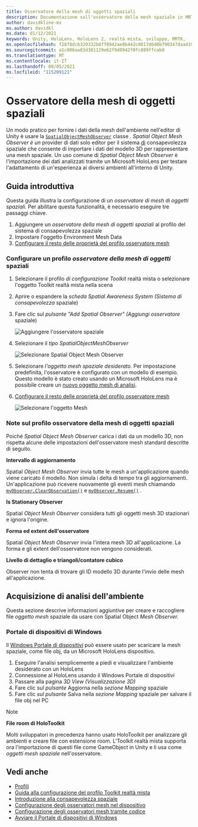 ```yaml
---
title: Osservatore della mesh di oggetti spaziali
description: Documentazione sull'osservatore della mesh spaziale in MRTK
author: davidkline-ms
ms.author: davidkl
ms.date: 01/12/2021
keywords: Unity, HoloLens, HoloLens 2, realtà mista, sviluppo, MRTK,
ms.openlocfilehash: f28f8dcb320332b8ff8942ae0b442c0817d6d0b790347daa419cfc24dc0d60fc
ms.sourcegitcommit: a1c086aa83d381129e62f9d8942f0fc889ffcab0
ms.translationtype: MT
ms.contentlocale: it-IT
ms.lasthandoff: 08/05/2021
ms.locfileid: "115209121"
---
```

# <a name="spatial-object-mesh-observer"></a>Osservatore della mesh di oggetti spaziali

Un modo pratico per fornire i dati della mesh dell'ambiente nell'editor di Unity è usare la [`SpatialObjectMeshObserver`](xref:Microsoft.MixedReality.Toolkit.SpatialObjectMeshObserver.SpatialObjectMeshObserver) classe . *Spatial Object Mesh Observer è un* provider di dati solo editor per il sistema [di](spatial-awareness-getting-started.md) consapevolezza spaziale che consente di importare i dati del modello 3D per rappresentare una mesh spaziale. Un uso comune di *Spatial Object Mesh Observer* è l'importazione dei dati analizzati tramite un Microsoft HoloLens per testare l'adattamento di un'esperienza ai diversi ambienti all'interno di Unity.

## <a name="getting-started"></a>Guida introduttiva

Questa guida illustra la configurazione di un *osservatore di mesh di oggetti spaziali.* Per abilitare questa funzionalità, è necessario eseguire tre passaggi chiave.

1. Aggiungere un *osservatore della mesh di oggetti spaziali* al profilo del sistema di consapevolezza spaziale
1. Impostare l'oggetto Environment Mesh Data
1. [Configurare il resto delle proprietà del profilo osservatore mesh](configuring-spatial-awareness-mesh-observer.md)

### <a name="set-up-a-spatial-object-mesh-observer-profile"></a>Configurare un profilo *osservatore della mesh di oggetti* spaziali

1. Selezionare il profilo *di configurazione Toolkit* realtà mista o selezionare l'oggetto Toolkit realtà mista nella scena 
1. Aprire o espandere la *scheda Spatial Awareness System (Sistema di consapevolezza* spaziale)
1. Fare clic sul *pulsante "Add Spatial Observer" (Aggiungi osservatore* spaziale)

    ![Aggiungere l'osservatore spaziale](../images/spatial-awareness/AddObserver.png)

1. Selezionare il *tipo SpatialObjectMeshObserver*

    ![Selezionare Spatial Object Mesh Observer](../images/spatial-awareness/SelectObjectObserver.png)

1. Selezionare *l'oggetto mesh spaziale desiderato.* Per impostazione predefinita, l'osservatore è configurato con un modello di esempio. Questo modello è stato creato usando un Microsoft HoloLens ma è possibile creare un [nuovo oggetto mesh di analisi](#acquiring-environment-scans).
1. [Configurare il resto delle proprietà del profilo osservatore mesh](configuring-spatial-awareness-mesh-observer.md)

    ![Selezionare l'oggetto Mesh](../images/spatial-awareness/ObjectObserverProfile.png)

### <a name="spatial-object-mesh-observer-profile-notes"></a>Note sul profilo osservatore della mesh di oggetti spaziali

Poiché *Spatial Object Mesh Observer* carica i dati da un modello 3D, non rispetta alcune delle impostazioni dell'osservatore mesh standard descritte di seguito.

**Intervallo di aggiornamento**

Spatial  *Object Mesh Observer* invia tutte le mesh a un'applicazione quando viene caricato il modello. Non simula i delta di tempo tra gli aggiornamenti. Un'applicazione può ricevere nuovamente gli eventi mesh chiamando [`myObserver.ClearObservation()`](xref:Microsoft.MixedReality.Toolkit.SpatialAwareness.IMixedRealitySpatialAwarenessObserver.ClearObservations) e [`myObserver.Resume()`](xref:Microsoft.MixedReality.Toolkit.SpatialAwareness.IMixedRealitySpatialAwarenessObserver.Resume) .

**Is Stationary Observer**

Spatial *Object Mesh Observer* considera tutti gli oggetti mesh 3D stazionari e ignora l'origine.

**Forma ed extent dell'osservatore**

Spatial  *Object Mesh Observer* invia l'intera mesh 3D all'applicazione. La forma e gli extent dell'osservatore non vengono considerati.

**Livello di dettaglio e triangoli/contatore cubico**

Observer non tenta di trovare gli ID modello 3D durante l'invio delle mesh all'applicazione.

## <a name="acquiring-environment-scans"></a>Acquisizione di analisi dell'ambiente

Questa sezione descrive informazioni aggiuntive per creare e raccogliere file *oggetto mesh* spaziale da usare con Spatial Object *Mesh Observer.*

### <a name="windows-device-portal"></a>Portale di dispositivi di Windows

Il [Windows Portale di dispositivi](/windows/mixed-reality/using-the-windows-device-portal) può essere usato per scaricare la mesh spaziale, come file obj, da un Microsoft HoloLens dispositivo.

1. Eseguire l'analisi semplicemente a piedi e visualizzare l'ambiente desiderato con un HoloLens
1. Connessione al HoloLens usando il Windows Portale di dispositivi
1. Passare alla pagina *3D View (Visualizzazione 3D)*
1. Fare clic *sul pulsante* Aggiorna nella *sezione Mapping* spaziale
1. Fare clic *sul pulsante* Salva nella *sezione Mapping* spaziale per salvare il file obj nel PC

> [!NOTE]
> **File room di HoloToolkit**
>
> Molti sviluppatori in precedenza hanno usato HoloToolkit per analizzare gli ambienti e creare file con estensione room. L'Toolkit realtà mista supporta ora l'importazione di questi file come GameObject in Unity e li usa come *oggetti mesh spaziale* nell'osservatore.

## <a name="see-also"></a>Vedi anche

- [Profili](../profiles/profiles.md)
- [Guida alla configurazione del profilo Toolkit realtà mista](../../configuration/mixed-reality-configuration-guide.md)
- [Introduzione alla consapevolezza spaziale](spatial-awareness-getting-started.md)
- [Configurazione degli osservatori mesh nel dispositivo](configuring-spatial-awareness-mesh-observer.md)
- [Configurazione degli osservatori mesh tramite codice](usage-guide.md)
- [Avviare il Portale di dispositivi di Windows](/windows/mixed-reality/using-the-windows-device-portal)
